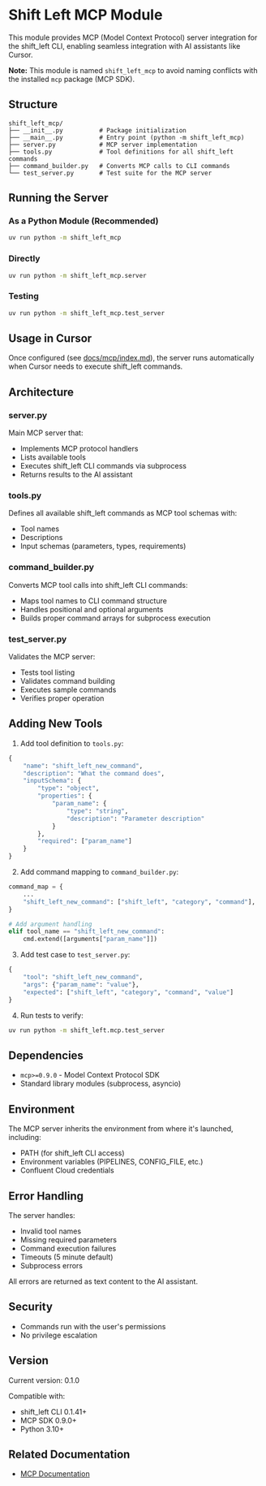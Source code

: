# Shift Left MCP Module

This module provides MCP (Model Context Protocol) server integration for the shift_left CLI, enabling seamless integration with AI assistants like Cursor.

**Note:** This module is named `shift_left_mcp` to avoid naming conflicts with the installed `mcp` package (MCP SDK).

## Structure

```
shift_left_mcp/
├── __init__.py          # Package initialization
├── __main__.py          # Entry point (python -m shift_left_mcp)
├── server.py            # MCP server implementation
├── tools.py             # Tool definitions for all shift_left commands
├── command_builder.py   # Converts MCP calls to CLI commands
└── test_server.py       # Test suite for the MCP server
```

## Running the Server

### As a Python Module (Recommended)

```bash
uv run python -m shift_left_mcp
```

### Directly

```bash
uv run python -m shift_left_mcp.server
```

### Testing

```bash
uv run python -m shift_left_mcp.test_server
```

## Usage in Cursor

Once configured (see [docs/mcp/index.md](../../../../docs/mcp/index.md)), the server runs automatically when Cursor needs to execute shift_left commands.

## Architecture

### server.py
Main MCP server that:
- Implements MCP protocol handlers
- Lists available tools
- Executes shift_left CLI commands via subprocess
- Returns results to the AI assistant

### tools.py
Defines all available shift_left commands as MCP tool schemas with:
- Tool names
- Descriptions
- Input schemas (parameters, types, requirements)

### command_builder.py
Converts MCP tool calls into shift_left CLI commands:
- Maps tool names to CLI command structure
- Handles positional and optional arguments
- Builds proper command arrays for subprocess execution

### test_server.py
Validates the MCP server:
- Tests tool listing
- Validates command building
- Executes sample commands
- Verifies proper operation

## Adding New Tools

1. Add tool definition to `tools.py`:
```python
{
    "name": "shift_left_new_command",
    "description": "What the command does",
    "inputSchema": {
        "type": "object",
        "properties": {
            "param_name": {
                "type": "string",
                "description": "Parameter description"
            }
        },
        "required": ["param_name"]
    }
}
```

2. Add command mapping to `command_builder.py`:
```python
command_map = {
    ...
    "shift_left_new_command": ["shift_left", "category", "command"],
}

# Add argument handling
elif tool_name == "shift_left_new_command":
    cmd.extend([arguments["param_name"]])
```

3. Add test case to `test_server.py`:
```python
{
    "tool": "shift_left_new_command",
    "args": {"param_name": "value"},
    "expected": ["shift_left", "category", "command", "value"]
}
```

4. Run tests to verify:
```bash
uv run python -m shift_left.mcp.test_server
```

## Dependencies

- `mcp>=0.9.0` - Model Context Protocol SDK
- Standard library modules (subprocess, asyncio)

## Environment

The MCP server inherits the environment from where it's launched, including:
- PATH (for shift_left CLI access)
- Environment variables (PIPELINES, CONFIG_FILE, etc.)
- Confluent Cloud credentials

## Error Handling

The server handles:
- Invalid tool names
- Missing required parameters
- Command execution failures
- Timeouts (5 minute default)
- Subprocess errors

All errors are returned as text content to the AI assistant.

## Security

- Commands run with the user's permissions
- No privilege escalation

## Version

Current version: 0.1.0

Compatible with:
- shift_left CLI 0.1.41+
- MCP SDK 0.9.0+
- Python 3.10+

## Related Documentation

- [MCP Documentation](../../../../docs/mcp/index.md)

